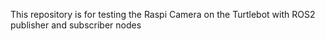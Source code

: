 This repository is for testing the Raspi Camera on the Turtlebot with ROS2 publisher and subscriber nodes
